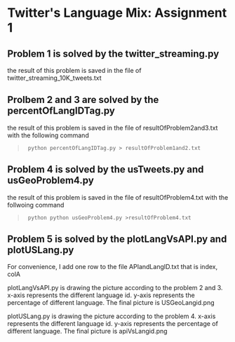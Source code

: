 # Twitter's Language Mix: Assignment 1 #
## Problem 1 is solved by the twitter_streaming.py ##
the result of this problem is saved in the file of twitter_streaming_10K_tweets.txt
## Prolbem 2 and 3 are  solved by the percentOfLangIDTag.py ##
the result of this problem is saved in the file of resultOfProblem2and3.txt with the following command
>      python percentOfLangIDTag.py > resultOfProblem1and2.txt
## Problem 4 is solved by the usTweets.py and usGeoProblem4.py ##
the result of this problem is saved in the file of resultOfProblem4.txt with the follwoing command
>      python python usGeoProblem4.py >resultOfProblem4.txt
## Problem 5 is solved by the  plotLangVsAPI.py and plotUSLang.py ##
For convenience, I add one row to the file APIandLangID.txt that is index, colA

plotLangVsAPI.py is drawing the picture according to the problem 2 and 3. x-axis represents the different language id. y-axis
represents the percentage of different language. The final picture is USGeoLangid.png


plotUSLang.py is drawing the picture according to the problem 4. x-axis represents the different language id. y-axis
represents the percentage of different language. The final picture is apiVsLangid.png
